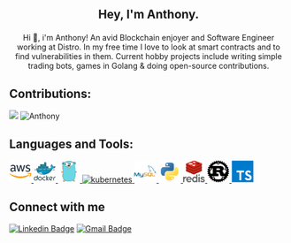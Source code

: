 ## <p align="center">Hey, I'm Anthony.</p>

<p align="center">
    Hi 👋, i'm Anthony! An avid Blockchain enjoyer and Software Engineer working at Distro. 
    In my free time I love to look at smart contracts and to find vulnerabilities in them.
    Current hobby projects include writing simple trading bots, games in Golang & doing open-source contributions.
</p>

<h2 align="left">Contributions:</h3>

<p align= "left">	
  <img src="https://github-readme-streak-stats.herokuapp.com/?user=anthonyoliai&show_icons=true&theme=onedark" width=48% />
  <img src="https://github-readme-stats.vercel.app/api?username=anthonyoliai&show_icons=true&locale=en&theme=cobalt" width=46% alt="Anthony" />
</p>

<h2 align="left">Languages and Tools:</h3>
<p align="left"> <a href="https://aws.amazon.com" target="_blank" rel="noreferrer"> <img src="https://raw.githubusercontent.com/devicons/devicon/master/icons/amazonwebservices/amazonwebservices-original-wordmark.svg" alt="aws" width="40" height="40"/> </a> <a href="https://www.docker.com/" target="_blank" rel="noreferrer"> <img src="https://raw.githubusercontent.com/devicons/devicon/master/icons/docker/docker-original-wordmark.svg" alt="docker" width="40" height="40"/> </a> <a href="https://golang.org" target="_blank" rel="noreferrer"> <img src="https://raw.githubusercontent.com/devicons/devicon/master/icons/go/go-original.svg" alt="go" width="40" height="40"/> </a> <a href="https://kubernetes.io" target="_blank" rel="noreferrer"> <img src="https://www.vectorlogo.zone/logos/kubernetes/kubernetes-icon.svg" alt="kubernetes" width="40" height="40"/> </a> <a href="https://www.mysql.com/" target="_blank" rel="noreferrer"> <img src="https://raw.githubusercontent.com/devicons/devicon/master/icons/mysql/mysql-original-wordmark.svg" alt="mysql" width="40" height="40"/> </a> <a href="https://www.python.org" target="_blank" rel="noreferrer"> <img src="https://raw.githubusercontent.com/devicons/devicon/master/icons/python/python-original.svg" alt="python" width="40" height="40"/> </a> <a href="https://redis.io" target="_blank" rel="noreferrer"> <img src="https://raw.githubusercontent.com/devicons/devicon/master/icons/redis/redis-original-wordmark.svg" alt="redis" width="40" height="40"/> </a> <a href="https://www.rust-lang.org" target="_blank" rel="noreferrer"> <img src="https://raw.githubusercontent.com/devicons/devicon/master/icons/rust/rust-plain.svg" alt="rust" width="40" height="40"/> </a> <a href="https://www.typescriptlang.org/" target="_blank" rel="noreferrer"> <img src="https://raw.githubusercontent.com/devicons/devicon/master/icons/typescript/typescript-original.svg" alt="typescript" width="40" height="40"/> </a> </p>


## Connect with me

[![Linkedin Badge](https://img.shields.io/badge/-AnthonyOliai-blue?style=flat-square&logo=Linkedin&logoColor=white&link=https://www.linkedin.com/in/anthony-oliai-52315118b//)](https://www.linkedin.com/in/anthony-oliai-52315118b/)
[![Gmail Badge](https://img.shields.io/badge/-anthonyoliai@gmail.com-c14438?style=flat-square&logo=Gmail&logoColor=white&link=mailto:anthonyoliai@gmail.com)](mailto:anthonyoliai@gmail.com)

